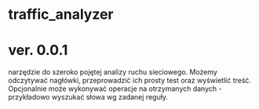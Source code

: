 # traffic_analyzer

# ver. 0.0.1

narzędzie do szeroko pojętej analizy ruchu sieciowego.
Możemy odczytywać nagłówki, przeprowadzić ich prosty test oraz wyświetlić treść.
Opcjonalnie może wykonywać operacje na otrzymanych danych - przykładowo wyszukać słowa wg zadanej reguły.